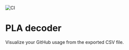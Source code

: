 ![CI](https://github.com/nearform/pla-decoder/actions/workflows/ci.yml/badge.svg?event=push)

# PLA decoder

Visualize your GitHub usage from the exported CSV file.
